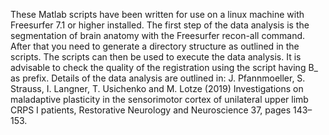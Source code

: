 These Matlab scripts have been written for use on a linux machine with Freesurfer 7.1 or higher installed. The first step of the data analysis is the segmentation of brain anatomy with the Freesurfer recon-all command. After that you need to generate a directory structure as outlined in the scripts. The scripts can then be used to execute the data analysis. It is advisable to check the quality of the registration using the script having B_ as prefix. Details of the data analysis are outlined in:
J. Pfannmoeller, S. Strauss, I. Langner, T. Usichenko and M. Lotze (2019) Investigations on maladaptive plasticity in the sensorimotor cortex of unilateral upper limb CRPS I patients, Restorative Neurology and Neuroscience 37, pages 143–153.
